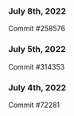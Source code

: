 ### July 8th, 2022

Commit #258576

### July 5th, 2022

Commit #314353


### July 4th, 2022

Commit #72281
